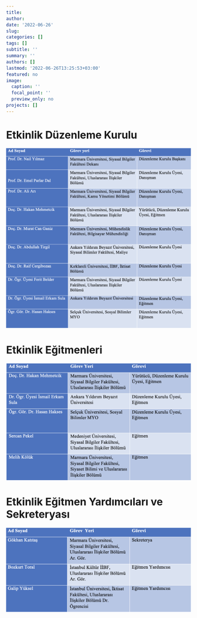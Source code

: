 ```yaml
---
title: 
author: 
date: '2022-06-26'
slug: 
categories: []
tags: []
subtitle: ''
summary: ''
authors: []
lastmod: '2022-06-26T13:25:53+03:00'
featured: no
image:
  caption: ''
  focal_point: ''
  preview_only: no
projects: []
---
```


# Etkinlik Düzenleme Kurulu

![](images/Screen%20Shot%202022-06-26%20at%204.14.39%20PM.png)

# Etkinlik Eğitmenleri

![](images/Screen%20Shot%202022-06-26%20at%204.17.21%20PM.png)

# Etkinlik Eğitmen Yardımcıları ve Sekreteryası

![](images/Screen%20Shot%202022-06-26%20at%204.18.55%20PM.png)
